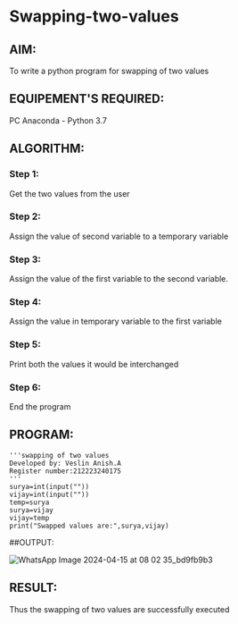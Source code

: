 # Swapping-two-values
## AIM:
To write a python program for swapping of two values
## EQUIPEMENT'S REQUIRED: 
PC
Anaconda - Python 3.7
## ALGORITHM: 
### Step 1:
Get the two values from the user
### Step 2: 
Assign the value of second variable to a temporary variable 
### Step 3: 
Assign the value of the first variable to the second variable.
### Step 4:  
Assign the value in temporary variable to the first variable
### Step 5: 
Print both the values it would be interchanged
### Step 6: 
End the program
## PROGRAM:
```
'''swapping of two values
Developed by: Veslin Anish.A
Register number:212223240175
'''
surya=int(input(""))
vijay=int(input(""))
temp=surya
surya=vijay
vijay=temp
print("Swapped values are:",surya,vijay)
```

##OUTPUT:


![WhatsApp Image 2024-04-15 at 08 02 35_bd9fb9b3](https://github.com/veslin23000303/Swapping-two-values/assets/151148539/05a32139-07ad-45cf-a4ba-22f36e7aef58)



## RESULT:
Thus the swapping of two values are successfully executed



